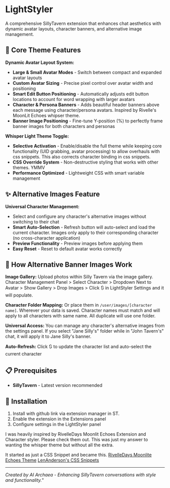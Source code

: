# LightStyler

A comprehensive SillyTavern extension that enhances chat aesthetics with dynamic avatar layouts, character banners, and alternative image management.

## 🎨 Core Theme Features

**Dynamic Avatar Layout System:**
- **Large & Small Avatar Modes** - Switch between compact and expanded avatar layouts
- **Custom Avatar Sizing** - Precise pixel control over avatar width and positioning
- **Smart Edit Button Positioning** - Automatically adjusts edit button locations to account for word wrapping with larger avatars
- **Character & Persona Banners** - Adds beautiful header banners above each
  message using character/persona avatars. Inspired by Rivelle's MoonLit Echoes
  whipser theme.
- **Banner Image Positioning** - Fine-tune Y-position (%) to perfectly frame banner images for both characters and personas

**Whisper Light Theme Toggle:**
- **Selective Activation** - Enable/disable the full theme while keeping core
  functionality (UID grabbing, avatar processing) to allow overhauls with css
  snippets. This also corrects character binding in css snippets.
- **CSS Override System** - Non-destructive styling that works with other
  themes. YMMV
- **Performance Optimized** - Lightweight CSS with smart variable management

## ✨ Alternative Images Feature

**Universal Character Management:**
- Select and configure any character's alternative images without switching to their chat
- **Smart Auto-Selection** - Refresh button will auto-select and load the
  current character. Images only apply to their corresponding character (no
  cross-character application)
- **Preview Functionality** - Preview images before applying them
- **Easy Reset** - Reset to default avatar works correctly

## 🎯 How Alternative Banner Images Work

**Image Gallery:** Upload photos within Silly Tavern via the image gallery. Character
Management Panel > Select Character > Dropdown Next to Avatar > Show Gallery >
Drop Images > Click 🔃 in LightStyler Settings and it will populate. 

**Character Folder Mapping:** Or place them in `/user/images/[character name]`.
Wherever your data is saved.  Character names must match and will apply to all
characters with same name. All duplicate will use one folder.

**Universal Access:** You can manage any character's alternative images from the
settings panel. If you select "Jane Silly's" folder while in "John
Tavern's" chat, it will apply it to Jane Silly's banner. 

**Auto-Refresh:** Click 🔃 to update the character list and auto-select the current character

## 📋 Prerequisites

- **SillyTavern** - Latest version recommended

## 🚀 Installation

1. Install with github link via extension manager in ST.
2. Enable the extension in the Extensions panel
3. Configure settings in the LightStyler panel


I was heavily inspired by RivelleDays Moonlit Echoes Extension and Character
styler. Please check them out. This was just my answer to wanting the whisper
theme but without all the extra. 

It started as just a CSS Snippet and became this. 
[RivelleDays Moonlite Echoes Theme](https://github.com/RivelleDays/SillyTavern-MoonlitEchoesTheme)
[LenAnderson's CSS Snippets](https://github.com/LenAnderson/SillyTavern-CssSnippets)


---
*Created by AI Archaea - Enhancing SillyTavern conversations with style and functionality.*" 
